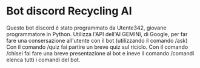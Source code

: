 # Bot discord Recycling AI
Questo bot discord é stato programmato da Utente342, giovane programmatore in Python.
Utilizza l'API dell'AI GEMINI, di Google, per far fare una consersazione all'utente con il bot (utilizzando il comando /ask)
Con il comando /quiz fai partire un breve quiz sul riciclo. 
Con il comando /chisei fai fare una breve presentazione al bot e ineve il comando /comandi elenca tutti i comandi del bot.
